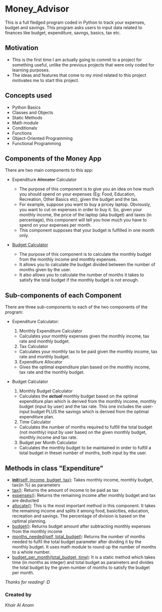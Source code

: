 # Money_Advisor

This is a full fledged program coded in Python to track your expenses, budget and savings. This program asks users to input data related to finances like budget, expenditure, savngs, basics, tax etc.

## Motivation
* This is the first time I am actually going to commit to a project for something useful, unlike the previous projects that were only coded for learning purposes.
* The ideas and features that come to my mind related to this project motivates me to start this project.

## Concepts used
* Python Basics
* Classes and Objects
* Static Methods
* Math module
* Conditionals
* Functions
* Object-Oriented Programming
* Functional Programming

## Components of the Money App
There are two main components to this app:

* Expenditure ~~Allocator~~ Calculator
  * The purpose of this component is to give you an idea on how much you should spend on your expenses (Eg: Food, Education, Recreation, Other Basics etc), given the budget and the tax.
  * For example, suppose you want to buy a pricey laptop. Obviously, you want to cut on expenses in order to buy it. So, given your monthly income, the price of the laptop (aka budget) and taxes (in percentage), this component will tell you how much you have to spend on your expenses per month.
  * This component supposes that your budget is fulfilled in one month only.

* <u>Budget Calculator</u>
  * The purpose of this component is to calculate the monthly budget from the monthly income and monthly expenses.
  * It allows you to calculate the budget divided between the number of months given by the user.
  * It also allows you to calculate the number of months it takes to satisfy the total budget if the monthly budget is not enough.

## Sub-components of each Component
There are three sub-components to each of the two components of the program:

* Expenditure Calculator:
  1. Monthly Expenditure Calculator
    * Calculates your monthly expenses given the monthly income, tax rate and monthly budget.
  2. Tax Calculator
    * Calculates your monthly tax to be paid given the monthly income, tax rate and monthly budget.
  3. Expenditure Allocator
    * Gives the optimal expenditure plan based on the monthly income, tax rate and the monthly budget.
    
* Budget Calculator
  1. Monthly Budget Calculator
    * Calculates the ***actual*** monthly budget based on the optimal expenditure plan which is derived from the monthly income, monthly budget (input by user) and the tax rate. This one includes the user-input budget PLUS the savings which is derived from the optimal expenditure plan.
  2. Time Calculator
    * Calculates the number of months required to fulfill the total budget (not monthly) input by user based on the given monthly budget, monthly income and tax rate.
  3. Budget per Month Calculator
    * Calculates the monthly budget to be maintained in order to fulfill a total budget in theset number of months, both input by the user.

## Methods in class "Expenditure"
* <u>__init__(self, income, budget, tax)</u>: Takes monthly income, monthly budget, tax(in %) as parameters
* <u>tax()</u>: Returns the amount of income to be paid as tax
* <u>expenses()</u>: Returns the remaining income after monthly budget and tax are deducted
* <u>allocate()</u>: This is the most important method in this component. It takes the remaining income and splits it among food, basicities, education, recreation and savings. The percentage of division is based on the optimal planning.
* <u>budget()</u>: Returns budget amount after subtracting monthly expenses from the monthly income
* <u>months_needed(self, total_budget)</u>: Returns the number of months needed to fulfil the total budget parameter after dividing it by the monthly budget. It uses math module to round up the number of months to a whole number.
* <u>budget_per_month(total_budget, time)</u>: It is a static method which takes time (in months as integer) and total budget as parameters and divides the total budget by the given number of months to satisfy the budget per month.

*Thanks for reading! :D*

### Created by
*Khair Al Anam*
